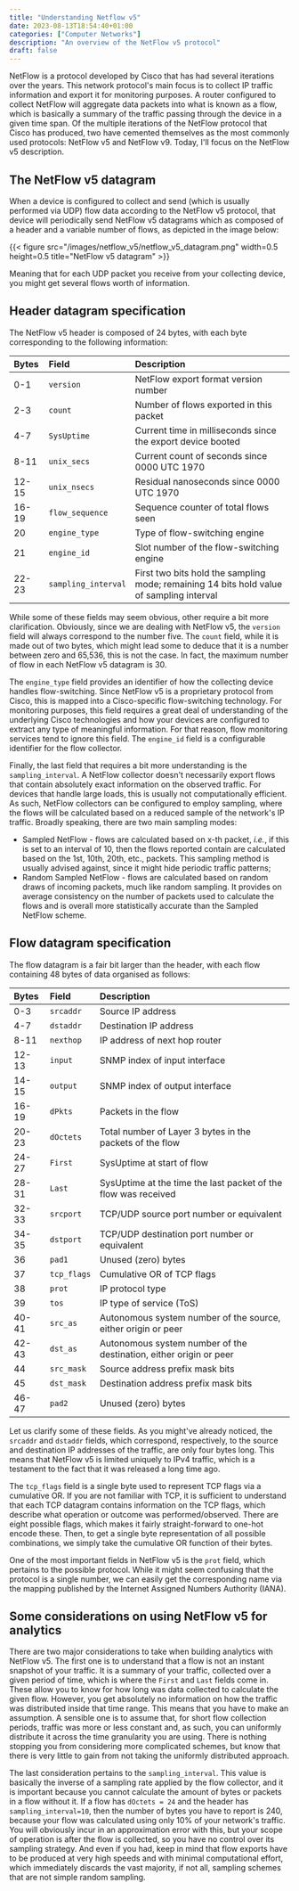 ```yaml
---
title: "Understanding Netflow v5"
date: 2023-08-13T18:54:40+01:00
categories: ["Computer Networks"]
description: "An overview of the NetFlow v5 protocol"
draft: false
---
```


NetFlow is a protocol developed by Cisco that has had several iterations over the years. This network protocol's main focus is to collect IP traffic information and export it for monitoring purposes. A router configured to collect NetFlow will aggregate data packets into what is known as a flow, which is basically a summary of the traffic passing through the device in a given time span. Of the multiple iterations of the NetFlow protocol that Cisco has produced, two have cemented themselves as the most commonly used protocols: NetFlow v5 and NetFlow v9. Today, I'll focus on the NetFlow v5 description.

## The NetFlow v5 datagram

When a device is configured to collect and send (which is usually performed via UDP) flow data according to the NetFlow v5 protocol, that device will periodically send NetFlow v5 datagrams which as composed of a header and a variable number of flows, as depicted in the image below:

{{< figure src="/images/netflow_v5/netflow_v5_datagram.png" width=0.5 height=0.5 title="NetFlow v5 datagram" >}}

Meaning that for each UDP packet you receive from your collecting device, you might get several flows worth of information.

## Header datagram specification

The NetFlow v5 header is composed of 24 bytes, with each byte corresponding to the following information:

| Bytes | Field | Description |
| :--- | :--- | :--- |
| 0-1 | `version` | NetFlow export format version number |
| 2-3 | `count` | Number of flows exported in this packet |
| 4-7 | `SysUptime` | Current time in milliseconds since the export device booted |
| 8-11 | `unix_secs` | Current count of seconds since 0000 UTC 1970 |
| 12-15 | `unix_nsecs` | Residual nanoseconds since 0000 UTC 1970  |
| 16-19 | `flow_sequence` | Sequence counter of total flows seen |
| 20 | `engine_type` | Type of flow-switching engine |
| 21 | `engine_id` | Slot number of the flow-switching engine |
| 22-23 | `sampling_interval` | First two bits hold the sampling mode; remaining 14 bits hold value of sampling interval |

While some of these fields may seem obvious, other require a bit more clarification. Obviously, since we are dealing with NetFlow v5, the `version` field will always correspond to the number five. The `count` field, while it is made out of two bytes, which might lead some to deduce that it is a number between zero and 65,536, this is not the case. In fact, the maximum number of flow in each NetFlow v5 datagram is 30.

The `engine_type` field provides an identifier of how the collecting device handles flow-switching. Since NetFlow v5 is a proprietary protocol from Cisco, this is mapped into a Cisco-specific flow-switching technology. For monitoring purposes, this field requires a great deal of understanding of the underlying Cisco technologies and how your devices are configured to extract any type of meaningful information. For that reason, flow monitoring services tend to ignore this field. The `engine_id` field is a configurable identifier for the flow collector.

Finally, the last field that requires a bit more understanding is the `sampling_interval`. A NetFlow collector doesn't necessarily export flows that contain absolutely exact information on the observed traffic. For devices that handle large loads, this is usually not computationally efficient. As such, NetFlow collectors can be configured to employ sampling, where the flows will be calculated based on a reduced sample of the network's IP traffic. Broadly speaking, there are two main sampling modes:
* Sampled NetFlow - flows are calculated based on x-th packet, *i.e.*, if this is set to an interval of 10, then the flows reported contain are calculated based on the 1st, 10th, 20th, etc., packets. This sampling method is usually advised against, since it might hide periodic traffic patterns;
* Random Sampled NetFlow - flows are calculated based on random draws of incoming packets, much like random sampling. It provides on average consistency on the number of packets used to calculate the flows and is overall more statistically accurate than the Sampled NetFlow scheme.

## Flow datagram specification

The flow datagram is a fair bit larger than the header, with each flow containing 48 bytes of data organised as follows:

| Bytes | Field | Description |
| :--- | :--- | :--- |
| 0-3 | `srcaddr` | Source IP address |
| 4-7 | `dstaddr` | Destination IP address |
| 8-11 | `nexthop` | IP address of next hop router |
| 12-13 | `input` | SNMP index of input interface |
| 14-15 | `output` | SNMP index of output interface |
| 16-19 | `dPkts` | Packets in the flow |
| 20-23 | `dOctets` | Total number of Layer 3 bytes in the packets of the flow |
| 24-27 | `First` | SysUptime at start of flow |
| 28-31 | `Last` | SysUptime at the time the last packet of the flow was received |
| 32-33 | `srcport` | TCP/UDP source port number or equivalent |
| 34-35 | `dstport` | TCP/UDP destination port number or equivalent |
| 36 | `pad1` | Unused (zero) bytes |
| 37 | `tcp_flags` | Cumulative OR of TCP flags |
| 38 | `prot` | IP protocol type |
| 39 | `tos` | IP type of service (ToS) |
| 40-41 | `src_as` | Autonomous system number of the source, either origin or peer |
| 42-43 | `dst_as` | Autonomous system number of the destination, either origin or peer |
| 44 | `src_mask` | Source address prefix mask bits |
| 45 | `dst_mask` | Destination address prefix mask bits |
| 46-47 | `pad2` | Unused (zero) bytes |

Let us clarify some of these fields. As you might've already noticed, the `srcaddr` and `dstaddr` fields, which correspond, respectively, to the source and destination IP addresses of the traffic, are only four bytes long. This means that NetFlow v5 is limited uniquely to IPv4 traffic, which is a testament to the fact that it was released a long time ago.

The `tcp_flags` field is a single byte used to represent TCP flags via a cumulative OR. If you are not familiar with TCP, it is sufficient to understand that each TCP datagram contains information on the TCP flags, which describe what operation or outcome was performed/observed. There are eight possible flags, which makes it fairly straight-forward to one-hot encode these. Then, to get a single byte representation of all possible combinations, we simply take the cumulative OR function of their bytes.

One of the most important fields in NetFlow v5 is the `prot` field, which pertains to the possible protocol. While it might seem confusing that the protocol is a single number, we can easily get the corresponding name via the mapping published by the Internet Assigned Numbers Authority (IANA).

## Some considerations on using NetFlow v5 for analytics

There are two major considerations to take when building analytics with NetFlow v5. The first one is to understand that a flow is not an instant snapshot of your traffic. It is a summary of your traffic, collected over a given period of time, which is where the `First` and `Last` fields come in. These allow you to know for how long was data collected to calculate the given flow. However, you get absolutely no information on how the traffic was distributed inside that time range. This means that you have to make an assumption. A sensible one is to assume that, for short flow collection periods, traffic was more or less constant and, as such, you can uniformly distribute it across the time granularity you are using. There is nothing stopping you from considering more complicated schemes, but know that there is very little to gain from not taking the uniformly distributed approach.

The last consideration pertains to the `sampling_interval`. This value is basically the inverse of a sampling rate applied by the flow collector, and it is important because you cannot calculate the amount of bytes or packets in a flow without it. If a flow has `dOctets = 24` and the header has `sampling_interval=10`, then the number of bytes you have to report is 240, because your flow was calculated using only 10% of your network's traffic. You will obviously incur in an approximation error with this, but your scope of operation is after the flow is collected, so you have no control over its sampling strategy. And even if you had, keep in mind that flow exports have to be produced at very high speeds and with minimal computational effort, which immediately discards the vast majority, if not all, sampling schemes that are not simple random sampling.
